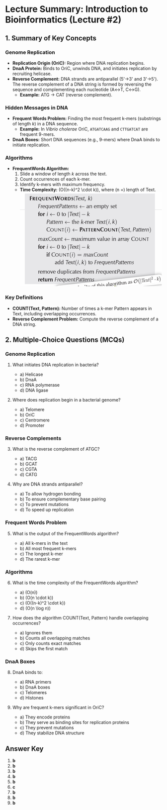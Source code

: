 # Lecture Summary: Introduction to Bioinformatics (Lecture #2)

## 1. Summary of Key Concepts

### Genome Replication

- **Replication Origin (OriC):** Region where DNA replication begins.
- **DnaA Protein:** Binds to OriC, unwinds DNA, and initiates replication by recruiting helicase.
- **Reverse Complement:** DNA strands are antiparallel (5'→3' and 3'→5'). The reverse complement of a DNA string is formed by reversing the sequence and complementing each nucleotide (A↔T, C↔G).
  - **Example:** ATG → CAT (reverse complement).

### Hidden Messages in DNA

- **Frequent Words Problem:** Finding the most frequent k-mers (substrings of length _k_) in a DNA sequence.
  - **Example:** In _Vibrio cholerae_ OriC, `ATGATCAAG` and `CTTGATCAT` are frequent 9-mers.
- **DnaA Boxes:** Short DNA sequences (e.g., 9-mers) where DnaA binds to initiate replication.

### Algorithms

- **FrequentWords Algorithm:**
  1. Slide a window of length _k_ across the text.
  2. Count occurrences of each k-mer.
  3. Identify k-mers with maximum frequency.
  - **Time Complexity:** \(O((n-k)^2 \cdot k)\), where \(n =\) length of Text.
    ![alt text](image.png)

### Key Definitions

- **COUNT(Text, Pattern):** Number of times a k-mer Pattern appears in Text, including overlapping occurrences.
- **Reverse Complement Problem:** Compute the reverse complement of a DNA string.

## 2. Multiple-Choice Questions (MCQs)

### Genome Replication

1. What initiates DNA replication in bacteria?

   - a) Helicase
   - b) DnaA
   - c) RNA polymerase
   - d) DNA ligase

2. Where does replication begin in a bacterial genome?
   - a) Telomere
   - b) OriC
   - c) Centromere
   - d) Promoter

### Reverse Complements

3. What is the reverse complement of ATGC?

   - a) TACG
   - b) GCAT
   - c) CGTA
   - d) CATG

4. Why are DNA strands antiparallel?
   - a) To allow hydrogen bonding
   - b) To ensure complementary base pairing
   - c) To prevent mutations
   - d) To speed up replication

### Frequent Words Problem

5. What is the output of the FrequentWords algorithm?

   - a) All k-mers in the text
   - b) All most frequent k-mers
   - c) The longest k-mer
   - d) The rarest k-mer

### Algorithms

6. What is the time complexity of the FrequentWords algorithm?

   - a) \(O(n)\)
   - b) \(O(n \cdot k)\)
   - c) \(O((n-k)^2 \cdot k)\)
   - d) \(O(n \log n)\)

7. How does the algorithm COUNT(Text, Pattern) handle overlapping occurrences?
   - a) Ignores them
   - b) Counts all overlapping matches
   - c) Only counts exact matches
   - d) Skips the first match

### DnaA Boxes

8. DnaA binds to:

   - a) RNA primers
   - b) DnaA boxes
   - c) Telomeres
   - d) Histones

9. Why are frequent k-mers significant in OriC?
   - a) They encode proteins
   - b) They serve as binding sites for replication proteins
   - c) They prevent mutations
   - d) They stabilize DNA structure

## Answer Key

1. **b**
2. **b**
3. **b**
4. **b**
5. **b**
6. **c**
7. **b**
8. **b**
9. **b**
